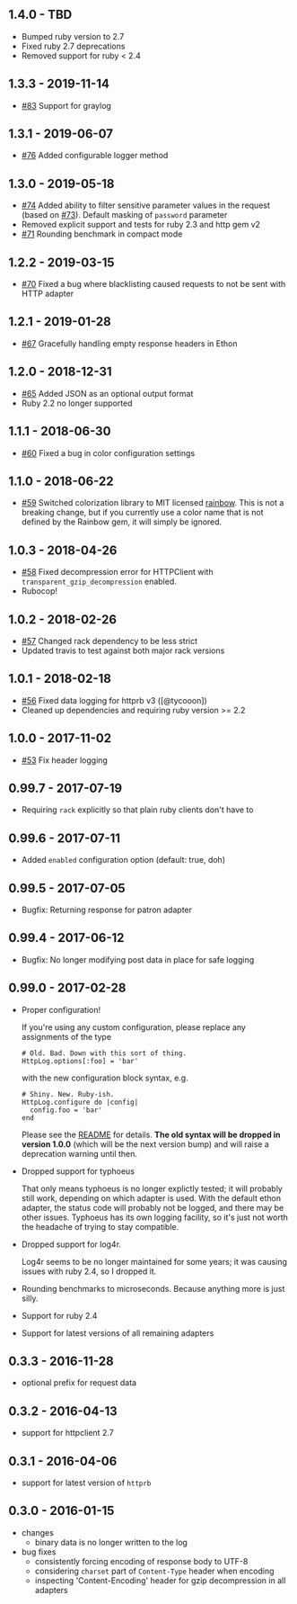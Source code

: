 ## 1.4.0 - TBD

* Bumped ruby version to 2.7
* Fixed ruby 2.7 deprecations
* Removed support for ruby < 2.4

## 1.3.3 - 2019-11-14

* [#83](https://github.com/trusche/httplog/pull/83) Support for graylog

## 1.3.1 - 2019-06-07

* [#76](https://github.com/trusche/httplog/pull/76) Added configurable logger method

## 1.3.0 - 2019-05-18

* [#74](https://github.com/trusche/httplog/pull/74) Added ability to filter sensitive parameter values in the request (based on [#73](https://github.com/trusche/httplog/pull/73)). Default masking of `password` parameter
* Removed explicit support and tests for ruby 2.3 and http gem v2
* [#71](https://github.com/trusche/httplog/pull/71) Rounding benchmark in compact mode

## 1.2.2 - 2019-03-15

* [#70](https://github.com/trusche/httplog/pull/70) Fixed a bug where blacklisting caused requests to not be sent with HTTP adapter

## 1.2.1 - 2019-01-28

* [#67](https://github.com/trusche/httplog/pull/67) Gracefully handling empty response headers in Ethon

## 1.2.0 - 2018-12-31

* [#65](https://github.com/trusche/httplog/pull/65) Added JSON as an optional output format
* Ruby 2.2 no longer supported

## 1.1.1 - 2018-06-30

* [#60](https://github.com/trusche/httplog/issues/60) Fixed a bug in color configuration settings

## 1.1.0 - 2018-06-22

* [#59](https://github.com/trusche/httplog/issues/59) Switched colorization library to MIT licensed [rainbow](https://github.com/sickill/rainbow).
  This is not a breaking change, but if you currently use a color name that is not defined by the Rainbow gem, it will
  simply be ignored.

## 1.0.3 - 2018-04-26

* [#58](https://github.com/trusche/httplog/issues/58) Fixed decompression error for HTTPClient with `transparent_gzip_decompression` enabled.
* Rubocop!

## 1.0.2 - 2018-02-26

* [#57](https://github.com/trusche/httplog/issues/57) Changed rack dependency to be less strict
* Updated travis to test against both major rack versions

## 1.0.1 - 2018-02-18

* [#56](https://github.com/trusche/httplog/pull/56) Fixed data logging for httprb v3 ([@tycooon])
* Cleaned up dependencies and requiring ruby version >= 2.2

## 1.0.0 - 2017-11-02

* [#53](https://github.com/trusche/httplog/pull/53) Fix header logging

## 0.99.7 - 2017-07-19

* Requiring `rack` explicitly so that plain ruby clients don't have to

## 0.99.6 - 2017-07-11

* Added `enabled` configuration option (default: true, doh)

## 0.99.5 - 2017-07-05

* Bugfix: Returning response for patron adapter

## 0.99.4 - 2017-06-12

* Bugfix: No longer modifying post data in place for safe logging

## 0.99.0 - 2017-02-28

* Proper configuration!

  If you're using any custom configuration, please replace any assignments of the type

      # Old. Bad. Down with this sort of thing.
      HttpLog.options[:foo] = 'bar'  

  with the new configuration block syntax, e.g.

      # Shiny. New. Ruby-ish.
      HttpLog.configure do |config|
        config.foo = 'bar'
      end

  Please see the [README](README.md#configuration) for details. **The old syntax will be dropped in version 1.0.0** (which will be the next version bump) and will raise a deprecation warning until then.

* Dropped support for typhoeus

  That only means typhoeus is no longer explictly tested; it will probably still work, depending on which adapter is used. With the default ethon adapter, the status code will probably not be logged, and there may be other issues. Typhoeus has its own logging facility, so it's just not worth the headache of trying to stay compatible.

* Dropped support for log4r.

  Log4r seems to be no longer maintained for some years; it was causing issues with ruby 2.4, so I dropped it.

* Rounding benchmarks to microseconds. Because anything more is just silly.

* Support for ruby 2.4
* Support for latest versions of all remaining adapters

## 0.3.3 - 2016-11-28

* optional prefix for request data

## 0.3.2 - 2016-04-13

* support for httpclient 2.7

## 0.3.1 - 2016-04-06

* support for latest version of `httprb`

## 0.3.0 - 2016-01-15
* changes
  * binary data is no longer written to the log
* bug fixes
  * consistently forcing encoding of response body to UTF-8
  * considering `charset` part of `Content-Type` header when encoding
  * inspecting 'Content-Encoding' header for gzip decompression in all adapters
